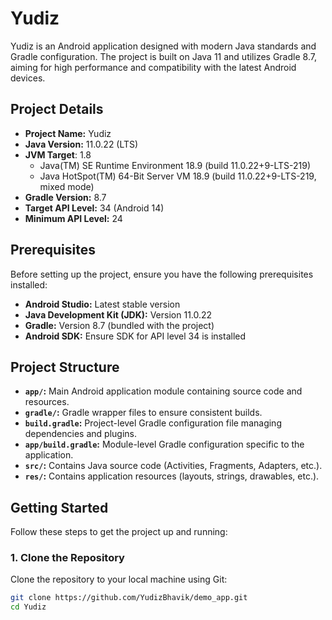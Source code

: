 # Yudiz

Yudiz is an Android application designed with modern Java standards and Gradle configuration. The project is built on Java 11 and utilizes Gradle 8.7, aiming for high performance and compatibility with the latest Android devices.

## Project Details

- **Project Name:** Yudiz
- **Java Version:** 11.0.22 (LTS)
- **JVM Target**: 1.8
  - Java(TM) SE Runtime Environment 18.9 (build 11.0.22+9-LTS-219)
  - Java HotSpot(TM) 64-Bit Server VM 18.9 (build 11.0.22+9-LTS-219, mixed mode)
- **Gradle Version:** 8.7
- **Target API Level:** 34 (Android 14)
- **Minimum API Level:** 24 

## Prerequisites

Before setting up the project, ensure you have the following prerequisites installed:

- **Android Studio:** Latest stable version
- **Java Development Kit (JDK):** Version 11.0.22
- **Gradle:** Version 8.7 (bundled with the project)
- **Android SDK:** Ensure SDK for API level 34 is installed

## Project Structure

- **`app/`:** Main Android application module containing source code and resources.
- **`gradle/`:** Gradle wrapper files to ensure consistent builds.
- **`build.gradle`:** Project-level Gradle configuration file managing dependencies and plugins.
- **`app/build.gradle`:** Module-level Gradle configuration specific to the application.
- **`src/`:** Contains Java source code (Activities, Fragments, Adapters, etc.).
- **`res/`:** Contains application resources (layouts, strings, drawables, etc.).

## Getting Started

Follow these steps to get the project up and running:

### 1. Clone the Repository

Clone the repository to your local machine using Git:

```bash
git clone https://github.com/YudizBhavik/demo_app.git
cd Yudiz
